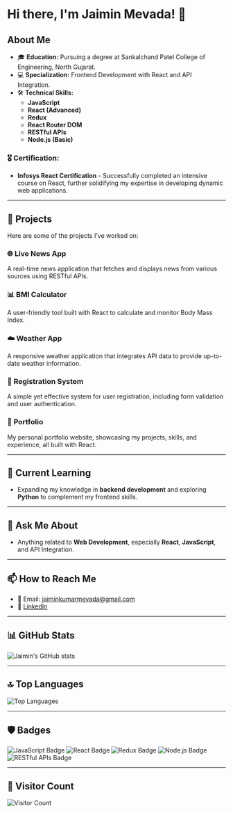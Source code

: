 
# Hi there, I'm Jaimin Mevada! 👋

## About Me

- 🎓 **Education:** Pursuing a degree at Sankalchand Patel College of Engineering, North Gujarat.
- 💻 **Specialization:** Frontend Development with React and API Integration.
- 🛠 **Technical Skills:**
  - **JavaScript**
  - **React (Advanced)**
  - **Redux**
  - **React Router DOM**
  - **RESTful APIs**
  - **Node.js (Basic)**

### 🎖️ **Certification:**
- **Infosys React Certification** - Successfully completed an intensive course on React, further solidifying my expertise in developing dynamic web applications.

---

## 🚀 Projects

Here are some of the projects I've worked on:

### 🌐 **Live News App**
A real-time news application that fetches and displays news from various sources using RESTful APIs.

### 📊 **BMI Calculator**
A user-friendly tool built with React to calculate and monitor Body Mass Index.

### ☁️ **Weather App**
A responsive weather application that integrates API data to provide up-to-date weather information.

### 📝 **Registration System**
A simple yet effective system for user registration, including form validation and user authentication.

### 💼 **Portfolio**
My personal portfolio website, showcasing my projects, skills, and experience, all built with React.

---

## 🌱 **Current Learning**

- Expanding my knowledge in **backend development** and exploring **Python** to complement my frontend skills.

---

## 💬 **Ask Me About**

- Anything related to **Web Development**, especially **React**, **JavaScript**, and API Integration.

---

## 📫 **How to Reach Me**

- 📧 Email: jaiminkumarmevada@gmail.com
- 🔗 [LinkedIn](https://www.linkedin.com/in/jaimin-mevada)

---

## 📊 **GitHub Stats**

![Jaimin's GitHub stats](https://github-readme-stats.vercel.app/api?username=jaiminkumarmevada&show_icons=true&theme=radical)

---

## 🔝 **Top Languages**

![Top Languages](https://github-readme-stats.vercel.app/api/top-langs/?username=jaiminkumarmevada&layout=compact&theme=radical)

---

## 🛡️ **Badges**

![JavaScript Badge](https://img.shields.io/badge/JavaScript-ES6%2B-yellow?style=for-the-badge&logo=javascript)
![React Badge](https://img.shields.io/badge/React-Advanced-blue?style=for-the-badge&logo=react)
![Redux Badge](https://img.shields.io/badge/Redux-State%20Management-blueviolet?style=for-the-badge&logo=redux)
![Node.js Badge](https://img.shields.io/badge/Node.js-Basic-green?style=for-the-badge&logo=node.js)
![RESTful APIs Badge](https://img.shields.io/badge/RESTful%20APIs-Integration-orange?style=for-the-badge&logo=api)

---

## 👀 **Visitor Count**

![Visitor Count](https://komarev.com/ghpvc/?username=jaiminkumarmevada&color=brightgreen)

